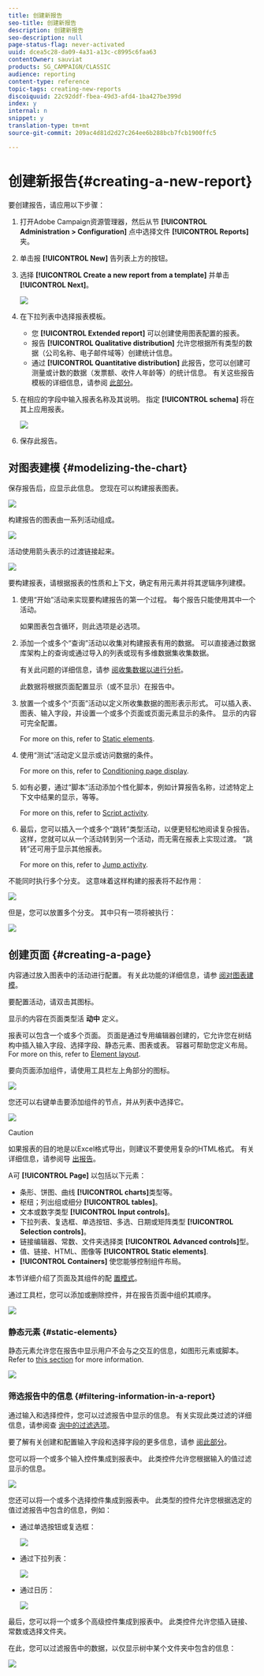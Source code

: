 ```yaml
---
title: 创建新报告
seo-title: 创建新报告
description: 创建新报告
seo-description: null
page-status-flag: never-activated
uuid: dcea5c28-da09-4a31-a13c-c8995c6faa63
contentOwner: sauviat
products: SG_CAMPAIGN/CLASSIC
audience: reporting
content-type: reference
topic-tags: creating-new-reports
discoiquuid: 22c92ddf-fbea-49d3-afd4-1ba427be399d
index: y
internal: n
snippet: y
translation-type: tm+mt
source-git-commit: 209ac4d81d2d27c264ee6b288bcb7fcb1900ffc5

---
```



# 创建新报告{#creating-a-new-report}

要创建报告，请应用以下步骤：

1. 打开Adobe Campaign资源管理器，然后从节 **[!UICONTROL Administration > Configuration]** 点中选择文件 **[!UICONTROL Reports]** 夹。
1. 单击报 **[!UICONTROL New]** 告列表上方的按钮。
1. 选择 **[!UICONTROL Create a new report from a template]** 并单击 **[!UICONTROL Next]**。

   ![](assets/s_ncs_advuser_report_wizard_new_01.png)

1. 在下拉列表中选择报表模板。

   * 您 **[!UICONTROL Extended report]** 可以创建使用图表配置的报表。
   * 报告 **[!UICONTROL Qualitative distribution]** 允许您根据所有类型的数据（公司名称、电子邮件域等）创建统计信息。
   * 通过 **[!UICONTROL Quantitative distribution]** 此报告，您可以创建可测量或计数的数据（发票额、收件人年龄等）的统计信息。
   有关这些报告模板的详细信息，请参阅 [此部分](../../reporting/using/about-descriptive-analysis.md)。

1. 在相应的字段中输入报表名称及其说明。 指定 **[!UICONTROL schema]** 将在其上应用报表。

   ![](assets/s_ncs_advuser_report_wizard_020.png)

1. 保存此报告。

## 对图表建模 {#modelizing-the-chart}

保存报告后，应显示此信息。 您现在可以构建报表图表。

![](assets/s_ncs_user_report_wizard_021.png)

构建报告的图表由一系列活动组成。

![](assets/s_ncs_advuser_report_wizard_031.png)

活动使用箭头表示的过渡链接起来。

![](assets/s_ncs_advuser_report_wizard_032.png)

要构建报表，请根据报表的性质和上下文，确定有用元素并将其逻辑序列建模。

1. 使用“开始”活动来实现要构建报告的第一个过程。 每个报告只能使用其中一个活动。

   如果图表包含循环，则此选项是必选项。

1. 添加一个或多个“查询”活动以收集对构建报表有用的数据。 可以直接通过数据库架构上的查询或通过导入的列表或现有多维数据集收集数据。

   有关此问题的详细信息，请参 [阅收集数据以进行分析](../../reporting/using/collecting-data-to-analyze.md)。

   此数据将根据页面配置显示（或不显示）在报告中。

1. 放置一个或多个“页面”活动以定义所收集数据的图形表示形式。 可以插入表、图表、输入字段，并设置一个或多个页面或页面元素显示的条件。 显示的内容可完全配置。

   For more on this, refer to [Static elements](#static-elements).

1. 使用“测试”活动定义显示或访问数据的条件。

   For more on this, refer to [Conditioning page display](../../reporting/using/defining-a-conditional-content.md#conditioning-page-display).

1. 如有必要，通过“脚本”活动添加个性化脚本，例如计算报告名称，过滤特定上下文中结果的显示，等等。

   For more on this, refer to [Script activity](../../reporting/using/advanced-functionalities.md#script-activity).

1. 最后，您可以插入一个或多个“跳转”类型活动，以便更轻松地阅读复杂报告。 这样，您就可以从一个活动转到另一个活动，而无需在报表上实现过渡。 “跳转”还可用于显示其他报表。

   For more on this, refer to [Jump activity](../../reporting/using/advanced-functionalities.md#jump-activity).

不能同时执行多个分支。 这意味着这样构建的报表将不起作用：

![](assets/reporting_graph_sample_ko.png)

但是，您可以放置多个分支。 其中只有一项将被执行：

![](assets/reporting_graph_sample_ok.png)

## 创建页面 {#creating-a-page}

内容通过放入图表中的活动进行配置。 有关此功能的详细信息，请参 [阅对图表建模](#modelizing-the-chart)。

要配置活动，请双击其图标。

显示的内容在页面类型活 **动中** 定义。

报表可以包含一个或多个页面。 页面是通过专用编辑器创建的，它允许您在树结构中插入输入字段、选择字段、静态元素、图表或表。 容器可帮助您定义布局。 For more on this, refer to [Element layout](../../reporting/using/element-layout.md).

要向页面添加组件，请使用工具栏左上角部分的图标。

![](assets/reporting_add_component_in_page.png)

您还可以右键单击要添加组件的节点，并从列表中选择它。

![](assets/s_ncs_advuser_report_wizard_09.png)

>[!CAUTION]
>
>如果报表的目的地是以Excel格式导出，则建议不要使用复杂的HTML格式。 有关详细信息，请参阅导 [出报告](../../reporting/using/actions-on-reports.md#exporting-a-report)。

A可 **[!UICONTROL Page]** 以包括以下元素：

* 条形、饼图、曲线 **[!UICONTROL charts]**&#x200B;类型等。
* 枢纽；列出组或细分 **[!UICONTROL tables]**。
* 文本或数字类型 **[!UICONTROL Input controls]**。
* 下拉列表、复选框、单选按钮、多选、日期或矩阵类型 **[!UICONTROL Selection controls]**。
* 链接编辑器、常数、文件夹选择类 **[!UICONTROL Advanced controls]**&#x200B;型。
* 值、链接、HTML、图像等 **[!UICONTROL Static elements]**.
* **[!UICONTROL Containers]** 使您能够控制组件布局。

本节详细介绍了页面及其组件的配 [置模式](../../web/using/about-web-forms.md)。

通过工具栏，您可以添加或删除控件，并在报告页面中组织其顺序。

![](assets/s_ncs_advuser_report_wizard_08.png)

### 静态元素 {#static-elements}

静态元素允许您在报告中显示用户不会与之交互的信息，如图形元素或脚本。 Refer to [this section](../../web/using/static-elements-in-a-web-form.md#inserting-html-content) for more information.

![](assets/s_advuser_report_page_activity_03.png)

### 筛选报告中的信息 {#filtering-information-in-a-report}

通过输入和选择控件，您可以过滤报告中显示的信息。 有关实现此类过滤的详细信息，请参阅查 [询中的过滤选项](../../reporting/using/collecting-data-to-analyze.md#filtering-options-in-the-queries)。

要了解有关创建和配置输入字段和选择字段的更多信息，请参 [阅此部分](../../web/using/about-web-forms.md)。

您可以将一个或多个输入控件集成到报表中。 此类控件允许您根据输入的值过滤显示的信息。

![](assets/reporting_control_text.png)

您还可以将一个或多个选择控件集成到报表中。 此类型的控件允许您根据选定的值过滤报告中包含的信息，例如：

* 通过单选按钮或复选框：

   ![](assets/reporting_radio_buttons.png)

* 通过下拉列表：

   ![](assets/reporting_control_list.png)

* 通过日历：

   ![](assets/reporting_control_date.png)

最后，您可以将一个或多个高级控件集成到报表中。 此类控件允许您插入链接、常数或选择文件夹。

在此，您可以过滤报告中的数据，以仅显示树中某个文件夹中包含的信息：

![](assets/reporting_control_folder.png)

